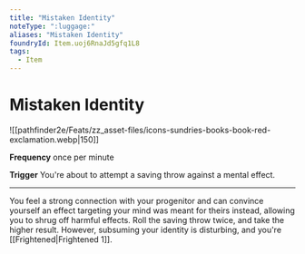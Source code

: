 ```yaml
---
title: "Mistaken Identity"
noteType: ":luggage:"
aliases: "Mistaken Identity"
foundryId: Item.uoj6RnaJd5gfq1L8
tags:
  - Item
---
```


# Mistaken Identity
![[pathfinder2e/Feats/zz_asset-files/icons-sundries-books-book-red-exclamation.webp|150]]

**Frequency** once per minute

**Trigger** You're about to attempt a saving throw against a mental effect.

* * *

You feel a strong connection with your progenitor and can convince yourself an effect targeting your mind was meant for theirs instead, allowing you to shrug off harmful effects. Roll the saving throw twice, and take the higher result. However, subsuming your identity is disturbing, and you're [[Frightened|Frightened 1]].
